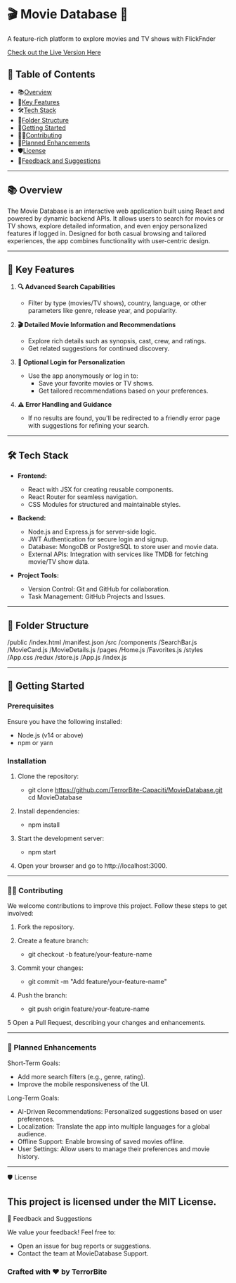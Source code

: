 # 🎬 Movie Database 🌌
A feature-rich platform to explore movies and TV shows with FlickFnder

[Check out the Live Version Here](https://moviedatabase-2bwq.onrender.com)

## 📖 Table of Contents

- 📚[Overview](#overview)
- 🌟[Key Features](#key-features)
- 🛠️[Tech Stack](#tech-stack)
- 📂[Folder Structure](#folder-structure)
- 🚀[Getting Started](#getting-started)
- 👨‍💻[Contributing](#contributing)
- 📝[Planned Enhancements](#planned-enhancements)
- 🛡️[License](#license)
- 💬[Feedback and Suggestions](#feedback-and-suggestions)

---

## 📚 Overview

The Movie Database is an interactive web application built using React and powered by dynamic backend APIs. It allows users to search for movies or TV shows, explore detailed information, and even enjoy personalized features if logged in. Designed for both casual browsing and tailored experiences, the app combines functionality with user-centric design.

---

## 🌟 Key Features

1. **🔍 Advanced Search Capabilities**
   - Filter by type (movies/TV shows), country, language, or other parameters like genre, release year, and popularity.

2. **🎬 Detailed Movie Information and Recommendations**
   - Explore rich details such as synopsis, cast, crew, and ratings.
   - Get related suggestions for continued discovery.

3. **🚀 Optional Login for Personalization**
   - Use the app anonymously or log in to:
     - Save your favorite movies or TV shows.
     - Get tailored recommendations based on your preferences.

4. **⚠️ Error Handling and Guidance**
   - If no results are found, you'll be redirected to a friendly error page with suggestions for refining your search.

---

## 🛠️ Tech Stack

- **Frontend:**
  - React with JSX for creating reusable components.
  - React Router for seamless navigation.
  - CSS Modules for structured and maintainable styles.
  
- **Backend:**
  - Node.js and Express.js for server-side logic.
  - JWT Authentication for secure login and signup.
  - Database: MongoDB or PostgreSQL to store user and movie data.
  - External APIs: Integration with services like TMDB for fetching movie/TV show data.

- **Project Tools:**
  - Version Control: Git and GitHub for collaboration.
  - Task Management: GitHub Projects and Issues.

---

## 📂 Folder Structure

/public /index.html /manifest.json /src /components /SearchBar.js /MovieCard.js /MovieDetails.js /pages /Home.js /Favorites.js /styles /App.css /redux /store.js /App.js /index.js

---

## 🚀 Getting Started

### Prerequisites

Ensure you have the following installed:

- Node.js (v14 or above)
- npm or yarn

### Installation

1. Clone the repository:

   - git clone https://github.com/TerrorBite-Capaciti/MovieDatabase.git
   cd MovieDatabase
   
2. Install dependencies:

   - npm install

3.  Start the development server:

    - npm start

4. Open your browser and go to http://localhost:3000.

---


### 👨‍💻 Contributing

We welcome contributions to improve this project. Follow these steps to get involved:

1.  Fork the repository.

2.  Create a feature branch:

    - git checkout -b feature/your-feature-name

3.  Commit your changes:

    - git commit -m "Add feature/your-feature-name"

4.  Push the branch:

    - git push origin feature/your-feature-name

5  Open a Pull Request, describing your changes and enhancements.

---

### 📝 Planned Enhancements

Short-Term Goals:

- Add more search filters (e.g., genre, rating).
- Improve the mobile responsiveness of the UI.

Long-Term Goals:

- AI-Driven Recommendations: Personalized suggestions based on user preferences.
- Localization: Translate the app into multiple languages for a global audience.
- Offline Support: Enable browsing of saved movies offline.
- User Settings: Allow users to manage their preferences and movie history.

---
🛡️ License

This project is licensed under the MIT License.
---

💬 Feedback and Suggestions

We value your feedback! Feel free to:

- Open an issue for bug reports or suggestions.
- Contact the team at MovieDatabase Support.


###  Crafted with ❤️ by TerrorBite
